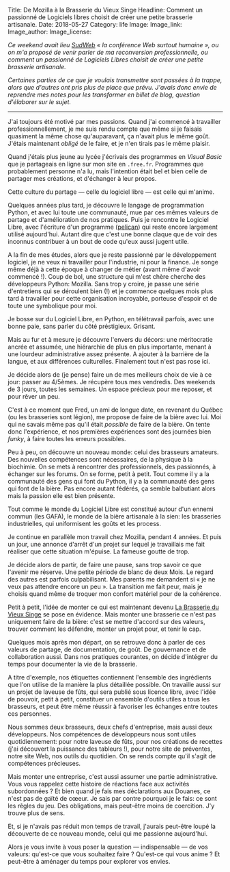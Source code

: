 Title: De Mozilla à la Brasserie du Vieux Singe
Headline: Comment un passionné de Logiciels libres choisit de créer une petite brasserie artisanale.
Date: 2018-05-27
Category: life
Image:
Image_link:
Image_author:
Image_license:

*Ce weekend avait lieu [SudWeb](https://sudweb.fr/2018/) « la conférence Web surtout humaine », ou on m'a proposé de venir parler de ma reconversion professionnelle, ou comment un passionné de Logiciels Libres choisit de créer une petite brasserie artisanale.*


*Certaines parties de ce que je voulais transmettre sont passées à la trappe, alors que d'autres ont pris plus de place que prévu. J'avais donc envie de reprendre mes notes pour les transformer en billet de blog, question d'élaborer sur le sujet.*

---

J'ai toujours été motivé par mes passions. Quand j'ai commencé à travailler professionnellement, je me suis rendu compte que même si je faisais quasiment la même chose qu'auparavant, ça n'avait plus le même goût. J'étais maintenant *obligé* de le faire, et je n'en tirais pas le même plaisir.

Quand j'étais plus jeune au lycée j'écrivais des programmes en *Visual Basic* que je partageais en ligne sur mon site en `.free.fr`. Programmes que probablement personne n'a lu, mais l'intention était bel et bien celle de partager mes créations, et d'échanger à leur propos.

Cette culture du partage — celle du logiciel libre — est celle qui m'anime.

Quelques années plus tard, je découvre le langage de programmation Python, et avec lui toute une communauté, mue par ces mêmes valeurs de partage et d'amélioration de nos pratiques. Puis je rencontre le Logiciel Libre, avec l'écriture d'un programme ([pelican](https://getpelican.com)) qui reste encore largement utilisé aujourd'hui. Autant dire que c'est une bonne claque que de voir des inconnus contribuer à un bout de code qu'eux aussi jugent utile.

A la fin de mes études, alors que je reste passionné par le développement logiciel, je ne veux ni travailler pour l'industrie, ni pour la finance. Je songe même déjà à cette époque à changer de métier (avant même d'avoir commencé !). Coup de bol, une structure qui m'est chère cherche des développeurs Python: Mozilla. Sans trop y croire, je passe une série d'entretiens qui se déroulent bien (!) et je commence quelques mois plus tard à travailler pour cette organisation incroyable, porteuse d'espoir et de toute une symbolique pour moi.

Je bosse sur du Logiciel Libre, en Python, en télétravail parfois, avec une bonne paie, sans parler du côté préstigieux. Grisant.

Mais au fur et à mesure je découvre l'envers du décors: une méritocratie ancrée et assumée, une hiérarchie de plus en plus importante, menant à une lourdeur administrative assez présente. A ajouter à la barrière de la langue, et aux différences culturelles. Finalement tout n'est pas rose ici.

Je décide alors de (je pense) faire un de mes meilleurs choix de vie à ce jour: passer au 4/5èmes. Je récupère tous mes vendredis. Des weekends de 3 jours, toutes les semaines. Un espace précieux pour me reposer, et pour rêver un peu.

C'est à ce moment que Fred, un ami de longue date, en revenant du Québec (ou les brasseries sont légion), me propose de faire de la bière avec lui. Moi qui ne savais même pas qu'il était *possible* de faire de la bière. On tente donc l'expérience, et nos premières expériences sont des journées bien *funky*, à faire toutes les erreurs possibles.

Peu à peu, on découvre un nouveau monde: celui des brasseurs amateurs. Des nouvelles compétences sont nécessaires, de la physique à la biochimie. On se mets à rencontrer des professionnels, des passionnés, à échanger sur les forums. On se forme, petit à petit. Tout comme il y a la communauté des gens qui font du Python, il y a la communauté des gens qui font de la bière. Pas encore autant fédérés, ça semble balbutiant alors mais la passion elle est bien présente.

Tout comme le monde du Logiciel Libre est constitué autour d'un ennemi commun (les GAFA), le monde de la bière artisanale à la sien: les brasseries industrielles, qui uniformisent les goûts et les process.

Je continue en parallèle mon travail chez Mozilla, pendant 4 années. Et puis un jour, une annonce d'arrêt d'un projet sur lequel je travaillais me fait réaliser que cette situation m'épuise. La fameuse goutte de trop.

Je décide alors de partir, de faire une pause, sans trop savoir ce que l'avenir me réserve. Une petite période de blanc de deux Mois. Le regard des autres est parfois culpabilisant. Mes parents me demandent si « je ne veux pas attendre encore un peu ». La transition me fait peur, mais je choisis quand même de troquer mon confort matériel pour de la cohérence.

Petit à petit, l'idée de monter ce qui est maintenant devenu [La Brasserie du Vieux Singe](https://www.vieuxsinge.com) se pose en évidence. Mais monter une brasserie ce n'est pas uniquement faire de la bière: c'est se mettre d'accord sur des valeurs, trouver comment les défendre, monter un projet pour, et tenir le cap.

Quelques mois après mon départ, on se retrouve donc à parler de ces valeurs de partage, de documentation, de goût. De gouvernance et de collaboration aussi.
Dans nos pratiques courantes, on décide d'intégrer du temps pour documenter la vie de la brasserie.

A titre d'exemple, nos étiquettes contiennent l'ensemble des ingrédients que l'on utilise de la manière la plus détaillée possible. On travaille aussi sur un projet de laveuse de fûts, qui sera publié sous licence libre, avec l'idée de pouvoir, petit à petit, constituer un ensemble d'outils utiles a tous les brasseurs, et peut être même réussir à favoriser les échanges entre toutes ces personnes.

Nous sommes deux brasseurs, deux chefs d'entreprise, mais aussi deux développeurs. Nos compétences de développeurs nous sont utiles quotidiennement: pour notre laveuse de fûts, pour nos créations de recettes (j'ai découvert la puissance des tableurs !), pour notre site de préventes, notre site Web, nos outils du quotidien. On se rends compte qu'il s'agit de compétences précieuses.

Mais monter une entreprise, c'est aussi assumer une partie administrative. Vous vous rappelez cette histoire de réactions face aux activités subordonnées ? Et bien quand je fais mes déclarations aux Douanes, ce n'est pas de gaïté de cœeur. Je sais par contre pourquoi je le fais: ce sont les rêgles du jeu. Des obligations, mais peut-être moins de coercition. J'y trouve plus de sens.

Et, si je n'avais pas réduit mon temps de travail, j'aurais peut-être loupé la découverte de ce nouveau monde, celui qui me passionne aujourd'hui.

Alors je vous invite à vous poser la question — indispensable — de vos valeurs: qu'est-ce que vous souhaitez faire ? Qu'est-ce qui vous anime ? Et peut-être à aménager du temps pour explorer vos envies.
